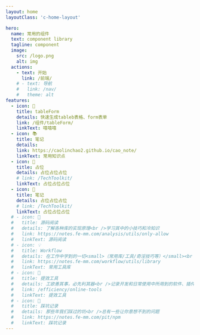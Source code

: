 ```yaml
---
layout: home
layoutClass: 'c-home-layout'

hero:
  name: 常用的组件
  text: component library
  tagline: component
  image:
    src: /logo.png
    alt: img
  actions:
    - text: 开始
      link: /前端/
    # - text: 导航
    #   link: /nav/
    #   theme: alt
features:
  - icon: 📖
    title: tableForm
    details: 快速生成tableb表格、form表单
    link: /组件/tableForm/
    linkText: 嘻嘻嘻
  - icon: 📚
    title: 笔记
    details: 
    link: https://caolinchao2.github.io/cao_note/
    linkText: 常用知识点
  - icon: 🍉
    title: 占位
    details: 占位占位占位
    # link: /TechToolkit/
    linkText: 占位占位占位
  - icon: 🍉
    title: 笔记
    details: 占位占位占位
    # link: /TechToolkit/
    linkText: 占位占位占位
  # - icon: 📘
  #   title: 源码阅读
  #   details: 了解各种库的实现原理<br />学习其中的小技巧和冷知识
  #   link: https://notes.fe-mm.com/analysis/utils/only-allow
  #   linkText: 源码阅读
  # - icon: 💡
  #   title: Workflow
  #   details: 在工作中学到的一切<small>（常用库/工具/奇淫技巧等）</small><br />配合 CV 大法来更好的摸鱼
  #   link: https://notes.fe-mm.com/workflow/utils/library
  #   linkText: 常用工具库
  # - icon: 🧰
  #   title: 提效工具
  #   details: 工欲善其事，必先利其器<br />记录开发和日常使用中所用到的软件、插件、扩展等
  #   link: /efficiency/online-tools
  #   linkText: 提效工具
  # - icon: 🐞
  #   title: 踩坑记录
  #   details: 那些年我们踩过的坑<br />总有一些让你意想不到的问题
  #   link: https://notes.fe-mm.com/pit/npm
  #   linkText: 踩坑记录
---
```


<style>
.c-home-layout .image-src{
  /* border-radius: 50%; */
}
/*爱的魔力转圈圈*/
.c-home-layout .image-src:hover {
  transform: translate(-50%, -50%) rotate(666turn);
  transition: transform 59s 1s cubic-bezier(0.3, 0, 0.8, 1);
}

.c-home-layout .details small {
  opacity: 0.8;
}

.c-home-layout .bottom-small {
  display: block;
  margin-top: 2em;
  text-align: right;
}
</style>
